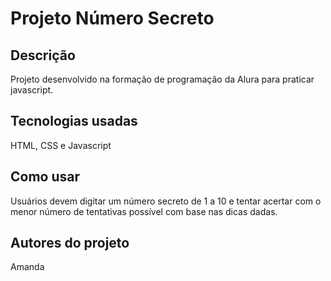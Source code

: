 <h1>Projeto Número Secreto</h1>
<h2>Descrição</h2>
<p>Projeto desenvolvido na formação de programação da Alura para praticar javascript.</p>
<h2>Tecnologias usadas</h2>
<p>HTML, CSS e Javascript</p>
<h2>Como usar</h2>
<p>Usuários devem digitar um número secreto de 1 a 10 e tentar acertar com o menor número de tentativas possível com base nas dicas dadas.</p>
<h2>Autores do projeto</h2>
<p>Amanda</p>
